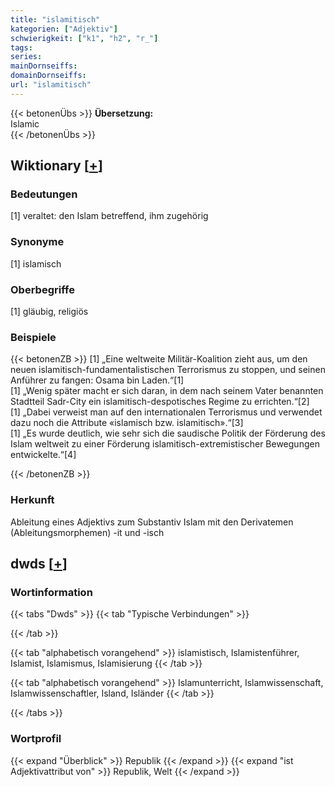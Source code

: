 ```yaml
---
title: "islamitisch"
kategorien: ["Adjektiv"]
schwierigkeit: ["k1", "h2", "r_"]
tags:
series:
mainDornseiffs:
domainDornseiffs:
url: "islamitisch"
---
```


{{< betonenÜbs >}}
**Übersetzung:**  
Islamic  
{{< /betonenÜbs >}}

## Wiktionary [[+](https://de.wiktionary.org/wiki/islamitisch)]

### Bedeutungen
[1] veraltet: den Islam betreffend, ihm zugehörig  

### Synonyme
[1] islamisch  

### Oberbegriffe
[1] gläubig, religiös  

### Beispiele
{{< betonenZB >}}
[1] „Eine weltweite Militär-Koalition zieht aus, um den neuen islamitisch-fundamentalistischen Terrorismus zu stoppen, und seinen Anführer zu fangen: Osama bin Laden.“[1]  
[1] „Wenig später macht er sich daran, in dem nach seinem Vater benannten Stadtteil Sadr-City ein islamitisch-despotisches Regime zu errichten.“[2]  
[1] „Dabei verweist man auf den internationalen Terrorismus und verwendet dazu noch die Attribute «islamisch bzw. islamitisch».“[3]  
[1] „Es wurde deutlich, wie sehr sich die saudische Politik der Förderung des Islam weltweit zu einer Förderung islamitisch-extremistischer Bewegungen entwickelte.“[4]  

{{< /betonenZB >}}
### Herkunft
Ableitung eines Adjektivs zum Substantiv Islam mit den Derivatemen (Ableitungsmorphemen) -it und -isch  



## dwds [[+](https://www.dwds.de/wb/islamitisch)]

### Wortinformation
{{< tabs "Dwds" >}}
{{< tab "Typische Verbindungen" >}}

{{< /tab >}}

{{< tab "alphabetisch vorangehend" >}}
islamistisch, Islamistenführer, Islamist, Islamismus, Islamisierung
{{< /tab >}}

{{< tab "alphabetisch vorangehend" >}}
Islamunterricht, Islamwissenschaft, Islamwissenschaftler, Island, Isländer
{{< /tab >}}

{{< /tabs >}}

### Wortprofil
{{< expand "Überblick" >}} Republik {{< /expand >}}
{{< expand "ist Adjektivattribut von" >}} Republik, Welt {{< /expand >}}

